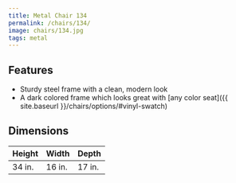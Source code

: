 ```yaml
---
title: Metal Chair 134
permalink: /chairs/134/
image: chairs/134.jpg
tags: metal
---
```

## Features

- Sturdy steel frame with a clean, modern look
- A dark colored frame which looks great with [any color seat]({{ site.baseurl }}/chairs/options/#vinyl-swatch)

## Dimensions

Height | Width  | Depth
-------|--------|-------
34 in. | 16 in. | 17 in.